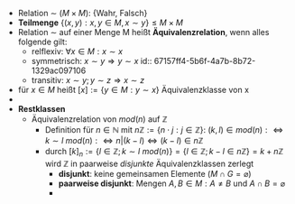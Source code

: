 - Relation $\sim$ ($M\times M$): {Wahr, Falsch}
- **Teilmenge** $\lbrace(x,y):x,y\in M,x\sim y\rbrace\leq M\times M$
- Relation $\sim$ auf einer Menge M heißt **Äquivalenzrelation**, wenn alles folgende gilt:
	- relflexiv: $\forall x\in M:x\sim x$
	- symmetrisch: $x\sim y\Rightarrow y\sim x$
	  id:: 67157ff4-5b6f-4a7b-8b72-1329ac097106
	- transitiv: $x\sim y;y\sim z\Rightarrow x\sim z$
- für $x\in M$ heißt $[x]:=\lbrace y\in M:y\sim x\rbrace$ Äquivalenzklasse von x
-
- **Restklassen**
	- Äquivalenzrelation von $mod(n)$ auf $\mathbb{Z}$
		- Definition für $n\in\mathbb{N}$ mit $n\mathbb{Z}:=\lbrace n\cdot j:j\in\mathbb{Z}\rbrace$: $(k,l)\in mod(n):\Leftrightarrow k\sim l \ mod(n):\Leftrightarrow n|(k-l)\Leftrightarrow(k-l)\in n\mathbb{Z}$
		- durch $[k]_{n}:=\lbrace l\in\mathbb{Z};k\sim l\ mod(n)\rbrace=\lbrace l\in\mathbb{Z};k-l\in n\mathbb{Z}\rbrace=k+n\mathbb{Z}$ wird $\mathbb{Z}$ in paarweise *disjunkte* Äquivalenzklassen zerlegt
			- **disjunkt**: keine gemeinsamen Elemente ($M\cap G=\varnothing$)
			- **paarweise disjunkt**: Mengen $A,B\in M:A\neq B$ und $A\cap B=\varnothing$
			-